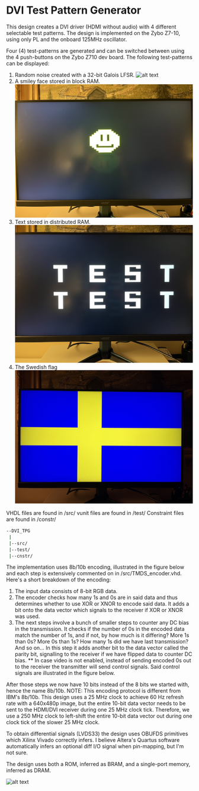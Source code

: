 # DVI Test Pattern Generator

This design creates a DVI driver (HDMI without audio) with 4 different selectable test patterns.
The design is implemented on the Zybo Z7-10, using only PL and the onboard 125MHz oscillator.

Four (4) test-patterns are generated and can be switched between using the 4 push-buttons on the Zybo Z710 dev board. The following test-patterns can be displayed:
1. Random noise created with a 32-bit Galois LFSR.
![alt text](https://github.com/LJO-S/DVI_test_pattern_gen/blob/main/images/IMG_5132.jpg)
2. A smiley face stored in block RAM.
![alt text](https://github.com/LJO-S/DVI_test_pattern_gen/blob/main/images/IMG_5135.jpg)
3. Text stored in distributed RAM.
![alt text](https://github.com/LJO-S/DVI_test_pattern_gen/blob/main/images/IMG_5134.jpg)
4. The Swedish flag
![alt text](https://github.com/LJO-S/DVI_test_pattern_gen/blob/main/images/IMG_5136.jpg)



VHDL files are found in /src/
vunit files are found in /test/
Constraint files are found in /constr/

```bash
--DVI_TPG
 |
 |--src/
 |--test/
 |--cnstr/
```

The implementation uses 8b/10b encoding, illustrated in the figure below and each step is extensively commented on in /src/TMDS_encoder.vhd. Here's a short breakdown of the encoding:

1. The input data consists of 8-bit RGB data.
2. The encoder checks how many 1s and 0s are in said data and thus determines whether to use XOR or XNOR to encode said data. It adds a bit onto the data vector which signals to the receiver if XOR or XNOR was used.
3. The next steps involve a bunch of smaller steps to counter any DC bias in the transmission. It checks if the number of 0s in the encoded data match the number of 1s, and if not, by how much is it differing? More 1s than 0s? More 0s than 1s? How many 1s did we have last transmission? And so on... In this step it adds another bit to the data vector called the parity bit, signalling to the receiver if we have flipped data to counter DC bias.
** In case video is not enabled, instead of sending encoded 0s out to the receiver the transmitter will send control signals. Said control signals are illustrated in the figure below.
  

After those steps we now have 10 bits instead of the 8 bits we started with, hence the name 8b/10b. NOTE: This encoding protocol is different from IBM's 8b/10b. This design uses a 25 MHz clock to achieve 60 Hz refresh rate with a 640x480p image, but the entire 10-bit data vector needs to be sent to the HDMI/DVI receiver during one 25 MHz clock tick. Therefore, we use a 250 MHz clock to left-shift the entire 10-bit data vector out during one clock tick of the slower 25 MHz clock.

To obtain differential signals (LVDS33) the design uses OBUFDS primitives which Xilinx Vivado correctly infers. I believe Altera's Quartus software automatically infers an optional diff I/O signal when pin-mapping, but I'm not sure.

The design uses both a ROM, inferred as BRAM, and a single-port memory, inferred as DRAM. 

![alt text](https://github.com/LJO-S/HDMI_TPG/blob/main/diagram.png)
